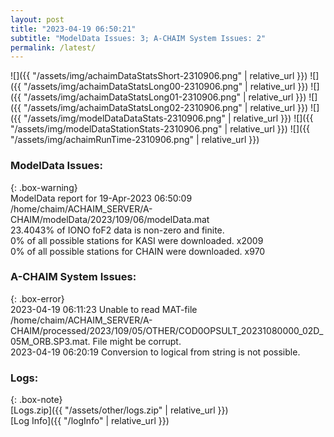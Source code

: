 ```yaml
---
layout: post
title: "2023-04-19 06:50:21"
subtitle: "ModelData Issues: 3; A-CHAIM System Issues: 2"
permalink: /latest/
---
```


![]({{ "/assets/img/achaimDataStatsShort-2310906.png" | relative_url }})
![]({{ "/assets/img/achaimDataStatsLong00-2310906.png" | relative_url }})
![]({{ "/assets/img/achaimDataStatsLong01-2310906.png" | relative_url }})
![]({{ "/assets/img/achaimDataStatsLong02-2310906.png" | relative_url }})
![]({{ "/assets/img/modelDataDataStats-2310906.png" | relative_url }})
![]({{ "/assets/img/modelDataStationStats-2310906.png" | relative_url }})
![]({{ "/assets/img/achaimRunTime-2310906.png" | relative_url }})


### ModelData Issues:  
  
{: .box-warning}  
 ModelData report for 19-Apr-2023 06:50:09   
 /home/chaim/ACHAIM_SERVER/A-CHAIM/modelData/2023/109/06/modelData.mat   
 23.4043% of IONO foF2 data is non-zero and finite.   
 0% of all possible stations for KASI were downloaded. x2009   
 0% of all possible stations for CHAIN were downloaded. x970   
  
### A-CHAIM System Issues:  
  
{: .box-error}  
2023-04-19 06:11:23 Unable to read MAT-file /home/chaim/ACHAIM_SERVER/A-CHAIM/processed/2023/109/05/OTHER/COD0OPSULT_20231080000_02D_05M_ORB.SP3.mat. File might be corrupt.  
2023-04-19 06:20:19 Conversion to logical from string is not possible.  

### Logs:  
  
{: .box-note}  
[Logs.zip]({{ "/assets/other/logs.zip" | relative_url }})  
[Log Info]({{ "/logInfo" | relative_url }})  
